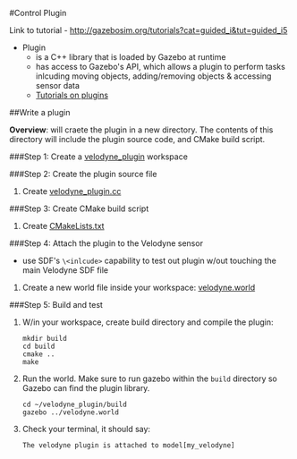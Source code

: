#Control Plugin 

Link to tutorial - http://gazebosim.org/tutorials?cat=guided_i&tut=guided_i5

- Plugin 
  - is a C++ library that is loaded by Gazebo at runtime
  - has access to Gazebo's API, which allows a plugin to perform tasks inlcuding moving objects, adding/removing objects & accessing sensor data
  - [Tutorials on plugins](http://gazebosim.org/tutorials?cat=write_plugin)

##Write a plugin

**Overview**: will craete the plugin in a new directory.  The contents of this directory will include the plugin source code, and CMake build script.

###Step 1: Create a [velodyne_plugin](https://github.com/mperez13/ROS-Tutorials/velodyne_plugin) workspace

###Step 2: Create the plugin source file

1. Create [velodyne_plugin.cc](https://github.com/mperez13/ROS-Tutorials/velodyne_plugin/velodyne_plugin.cc)

###Step 3: Create CMake build script

1. Create [CMakeLists.txt](https://github.com/mperez13/ROS-Tutorials/velodyne_plugin/CMakeLists.txt) 

###Step 4: Attach the plugin to the Velodyne sensor

- use SDF's `\<inlcude>` capability to test out plugin w/out touching the main Velodyne SDF file

1. Create a new world file inside your workspace: [velodyne.world](https://github.com/mperez13/ROS-Tutorials/velodyne_plugin/velodyne.world)

###Step 5: Build and test

1. W/in your workspace, create build directory and compile the plugin:

    ```
    mkdir build
    cd build
    cmake ..
    make
    ```
2. Run the world. Make sure to run gazebo within the `build` directory so Gazebo can find the plugin library.

    ```
    cd ~/velodyne_plugin/build
    gazebo ../velodyne.world
    ```
3. Check your terminal, it should say:
    
    ```
    The velodyne plugin is attached to model[my_velodyne]
    ```
  
